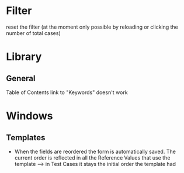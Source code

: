 # Filter
reset the filter (at the moment only possible by reloading or clicking the number of total cases)


# Library
## General
Table of Contents link to "Keywords" doesn't work


# Windows
## Templates 
- When the fields are reordered the form is automatically saved. The current order is reflected in all the Reference Values that use the template              --> in Test Cases it stays the initial order the template had